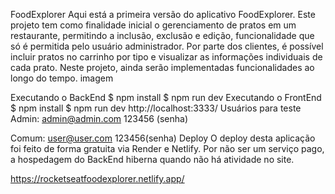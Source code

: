 FoodExplorer
Aqui está a primeira versão do aplicativo FoodExplorer. Este projeto tem como finalidade inicial o gerenciamento de pratos em um restaurante, permitindo a inclusão, exclusão e edição, funcionalidade que só é permitida pelo usuário administrador. Por parte dos clientes, é possível incluir pratos no carrinho por tipo e visualizar as informações individuais de cada prato. Neste projeto, ainda serão implementadas funcionalidades ao longo do tempo.
imagem

Executando o BackEnd
  $ npm install
  $ npm run dev
Executando o FrontEnd
  $ npm install
  $ npm run dev
  http://localhost:3333/
Usuários para teste
  Admin:
  admin@admin.com
  123456 (senha)

  Comum:
  user@user.com
  123456(senha)
Deploy
O deploy desta aplicação foi feito de forma gratuita via Render e Netlify. Por não ser um serviço pago, a hospedagem do BackEnd hiberna quando não há atividade no site.

https://rocketseatfoodexplorer.netlify.app/
